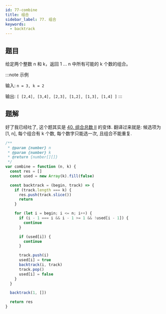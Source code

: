 ```yaml
---
id: 77-combine
title: 组合
sidebar_label: 77. 组合
keywords:
  - backtrack
---
```


## 题目

给定两个整数 n 和 k，返回 1 ... n 中所有可能的 k 个数的组合。

:::note 示例

输入: `n = 3, k = 2`

输出: `[ [2,4], [3,4], [2,3], [1,2], [1,3], [1,4] ]`
:::

## 题解

好了我已经吐了, 这个题其实是 [40. 组合总数 II](./40-combination-sum.md) 的变体. 翻译过来就是: 候选项为 [1, n], 每个组合有 k 个数, 每个数字只能选一次, 且组合不能重复.

```js
/**
 * @param {number} n
 * @param {number} k
 * @return {number[][]}
 */
var combine = function (n, k) {
  const res = []
  const used = new Array(k).fill(false)

  const backtrack = (begin, track) => {
    if (track.length === k) {
      res.push(track.slice())
      return
    }

    for (let i = begin; i <= n; i++) {
      if (i - 1 === i && i - 1 >= 1 && !used[i - 1]) {
        continue
      }

      if (used[i]) {
        continue
      }

      track.push(i)
      used[i] = true
      backtrack(i, track)
      track.pop()
      used[i] = false
    }
  }

  backtrack(1, [])

  return res
}
```

